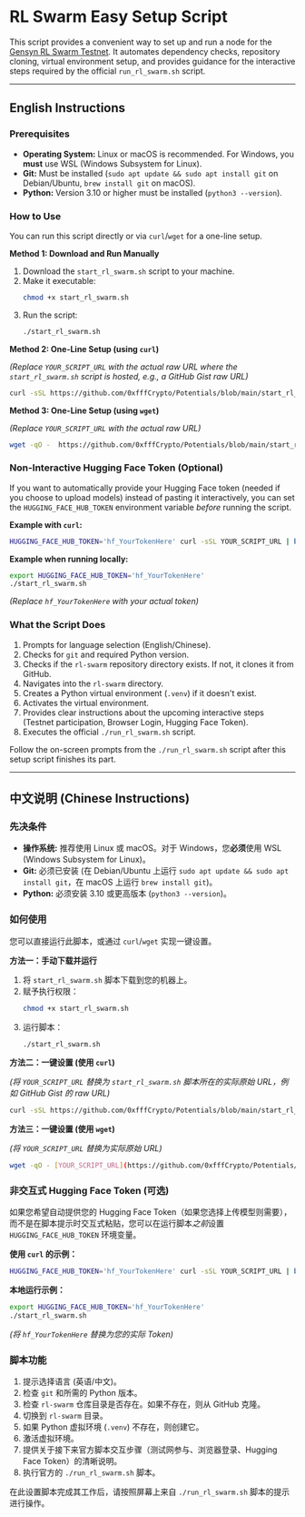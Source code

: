 # RL Swarm Easy Setup Script

This script provides a convenient way to set up and run a node for the [Gensyn RL Swarm Testnet](https://github.com/gensyn-ai/rl-swarm). It automates dependency checks, repository cloning, virtual environment setup, and provides guidance for the interactive steps required by the official `run_rl_swarm.sh` script.

---

## English Instructions

### Prerequisites

*   **Operating System:** Linux or macOS is recommended. For Windows, you **must** use WSL (Windows Subsystem for Linux).
*   **Git:** Must be installed (`sudo apt update && sudo apt install git` on Debian/Ubuntu, `brew install git` on macOS).
*   **Python:** Version 3.10 or higher must be installed (`python3 --version`).

### How to Use

You can run this script directly or via `curl`/`wget` for a one-line setup.

**Method 1: Download and Run Manually**

1.  Download the `start_rl_swarm.sh` script to your machine.
2.  Make it executable:
    ```bash
    chmod +x start_rl_swarm.sh
    ```
3.  Run the script:
    ```bash
    ./start_rl_swarm.sh
    ```

**Method 2: One-Line Setup (using `curl`)**

*(Replace `YOUR_SCRIPT_URL` with the actual raw URL where the `start_rl_swarm.sh` script is hosted, e.g., a GitHub Gist raw URL)*

```bash
curl -sSL https://github.com/0xfffCrypto/Potentials/blob/main/start_rl_swarm.sh | bash
```

**Method 3: One-Line Setup (using `wget`)**

*(Replace `YOUR_SCRIPT_URL` with the actual raw URL)*

```bash
wget -qO -  https://github.com/0xfffCrypto/Potentials/blob/main/start_rl_swarm.sh | bash
```

### Non-Interactive Hugging Face Token (Optional)

If you want to automatically provide your Hugging Face token (needed if you choose to upload models) instead of pasting it interactively, you can set the `HUGGING_FACE_HUB_TOKEN` environment variable *before* running the script.

**Example with `curl`:**

```bash
HUGGING_FACE_HUB_TOKEN='hf_YourTokenHere' curl -sSL YOUR_SCRIPT_URL | bash
```

**Example when running locally:**

```bash
export HUGGING_FACE_HUB_TOKEN='hf_YourTokenHere'
./start_rl_swarm.sh
```
*(Replace `hf_YourTokenHere` with your actual token)*

### What the Script Does

1.  Prompts for language selection (English/Chinese).
2.  Checks for `git` and required Python version.
3.  Checks if the `rl-swarm` repository directory exists. If not, it clones it from GitHub.
4.  Navigates into the `rl-swarm` directory.
5.  Creates a Python virtual environment (`.venv`) if it doesn't exist.
6.  Activates the virtual environment.
7.  Provides clear instructions about the upcoming interactive steps (Testnet participation, Browser Login, Hugging Face Token).
8.  Executes the official `./run_rl_swarm.sh` script.

Follow the on-screen prompts from the `./run_rl_swarm.sh` script after this setup script finishes its part.

---

## 中文说明 (Chinese Instructions)

### 先决条件

*   **操作系统:** 推荐使用 Linux 或 macOS。对于 Windows，您**必须**使用 WSL (Windows Subsystem for Linux)。
*   **Git:** 必须已安装 (在 Debian/Ubuntu 上运行 `sudo apt update && sudo apt install git`，在 macOS 上运行 `brew install git`)。
*   **Python:** 必须安装 3.10 或更高版本 (`python3 --version`)。

### 如何使用

您可以直接运行此脚本，或通过 `curl`/`wget` 实现一键设置。

**方法一：手动下载并运行**

1.  将 `start_rl_swarm.sh` 脚本下载到您的机器上。
2.  赋予执行权限：
    ```bash
    chmod +x start_rl_swarm.sh
    ```
3.  运行脚本：
    ```bash
    ./start_rl_swarm.sh
    ```

**方法二：一键设置 (使用 `curl`)**

*(将 `YOUR_SCRIPT_URL` 替换为 `start_rl_swarm.sh` 脚本所在的实际原始 URL，例如 GitHub Gist 的 raw URL)*

```bash
curl -sSL https://github.com/0xfffCrypto/Potentials/blob/main/start_rl_swarm.sh | bash
```

**方法三：一键设置 (使用 `wget`)**

*(将 `YOUR_SCRIPT_URL` 替换为实际原始 URL)*

```bash
wget -qO - [YOUR_SCRIPT_URL](https://github.com/0xfffCrypto/Potentials/blob/main/start_rl_swarm.sh) | bash
```

### 非交互式 Hugging Face Token (可选)

如果您希望自动提供您的 Hugging Face Token（如果您选择上传模型则需要），而不是在脚本提示时交互式粘贴，您可以在运行脚本*之前*设置 `HUGGING_FACE_HUB_TOKEN` 环境变量。

**使用 `curl` 的示例：**

```bash
HUGGING_FACE_HUB_TOKEN='hf_YourTokenHere' curl -sSL YOUR_SCRIPT_URL | bash
```

**本地运行示例：**

```bash
export HUGGING_FACE_HUB_TOKEN='hf_YourTokenHere'
./start_rl_swarm.sh
```
*(将 `hf_YourTokenHere` 替换为您的实际 Token)*

### 脚本功能

1.  提示选择语言 (英语/中文)。
2.  检查 `git` 和所需的 Python 版本。
3.  检查 `rl-swarm` 仓库目录是否存在。如果不存在，则从 GitHub 克隆。
4.  切换到 `rl-swarm` 目录。
5.  如果 Python 虚拟环境 (`.venv`) 不存在，则创建它。
6.  激活虚拟环境。
7.  提供关于接下来官方脚本交互步骤（测试网参与、浏览器登录、Hugging Face Token）的清晰说明。
8.  执行官方的 `./run_rl_swarm.sh` 脚本。

在此设置脚本完成其工作后，请按照屏幕上来自 `./run_rl_swarm.sh` 脚本的提示进行操作。
